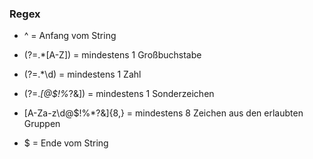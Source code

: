 





### Regex
- ^ = Anfang vom String

- (?=.*[A-Z]) = mindestens 1 Großbuchstabe

- (?=.*\d) = mindestens 1 Zahl

- (?=.*[@$!%*?&]) = mindestens 1 Sonderzeichen

- [A-Za-z\d@$!%*?&]{8,} = mindestens 8 Zeichen aus den erlaubten Gruppen

- $ = Ende vom String

